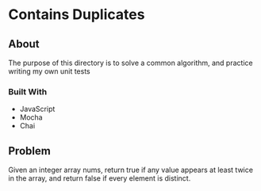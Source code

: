# Contains Duplicates
## About
The purpose of this directory is to solve a common algorithm, and practice writing my own unit tests

### Built With
- JavaScript
- Mocha
- Chai


## Problem

Given an integer array nums, return true if any value appears at least twice in the array, and return false if every element is distinct.


